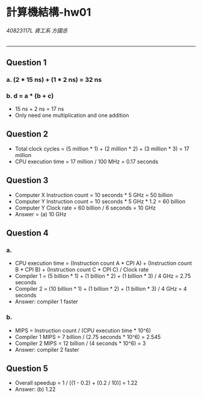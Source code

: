 # 計算機結構-hw01
###### 40823117L 資工系 方國丞
---

## Question 1
### a. (2 * 15 ns) + (1 * 2 ns) = 32 ns
### b. d = a * (b + c) 
* 15 ns + 2 ns = 17 ns
* Only need one multiplication and one addition

## Question 2

* Total clock cycles = (5 million * 1) + (2 million * 2) + (3 million * 3) = 17 million
* CPU execution time = 17 million / 100 MHz = 0.17 seconds

## Question 3

*  Computer X Instruction count = 10 seconds * 5 GHz = 50 billion
*  Computer Y Instruction count = 10 seconds * 5 GHz * 1.2 = 60 billion
* Computer Y Clock rate = 60 billion / 6 seconds = 10 GHz
* Answer = (a) 10 GHz

## Question 4

### a. 

* CPU execution time = (Instruction count A * CPI A) + (Instruction count B * CPI B) + (Instruction count C * CPI C) / Clock rate
*  Compiler 1 = (5 billion * 1) + (1 billion * 2) + (1 billion * 3) / 4 GHz = 2.75 seconds
*  Compiler 2 = (10 billion * 1) + (1 billion * 2) + (1 billion * 3) / 4 GHz = 4 seconds
* Answer: compiler 1 faster

### b.
* MIPS = Instruction count / (CPU execution time * 10^6)
* Compiler 1 MIPS = 7 billion / (2.75 seconds * 10^6) = 2.545
* Compiler 2 MIPS = 12 billion / (4 seconds * 10^6) = 3
* Answer: compiler 2 faster

## Question 5

* Overall speedup = 1 / [(1 - 0.2) + (0.2 / 10)] = 1.22
* Answer: (b) 1.22